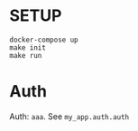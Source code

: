 # SETUP

```shell
docker-compose up
make init 
make run
```

# Auth

Auth: `aaa`. See `my_app.auth.auth`